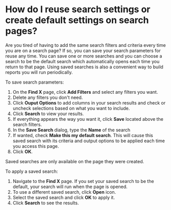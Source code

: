 # How do I reuse search settings or create default settings on search pages?

Are you tired of having to add the same search filters and criteria every time you are on a search page? If so, you can save your search parameters for reuse any time. You can save one or more searches and you can choose a search to be the default search which automatically opens each time you return to that page. Using saved searches is also a convenient way to build reports you will run periodically.

To save search parameters: 

1. On the **Find X** page, click **Add Filters** and select any filters you want.
1. Delete any filters you don't need. 
1. Click **Ouput Options** to add columns in your search results and check or uncheck selections based on what you want to include. 
1. Click **Search** to view your results. 
1. If everything appears the way you want it, click **Save** located above the search filters. 
1. In the **Save Search** dialog, type the **Name** of the search
1. If wanted, check **Make this my default search**. This will cause this saved search with its criteria and output options to be applied each time you access this page.
1. Click **OK**. 

Saved searches are only available on the page they were created. 

To apply a saved search: 

1. Navigate to the **Find X** page. If you set your saved search to be the default, your search will run when the page is opened. 
1. To use a different saved search, click **Open** icon. 
1. Select the saved search and click **OK** to apply it. 
1. Click **Search** to see the results. 
